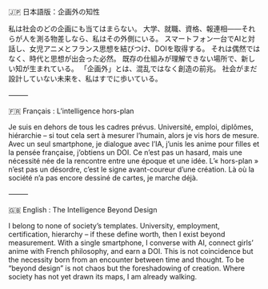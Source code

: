 🇯🇵 日本語版：企画外の知性

私は社会のどの企画にも当てはまらない。
大学、就職、資格、報連相――それらが人を測る物差しなら、私はその外側にいる。
スマートフォン一台でAIと対話し、女児アニメとフランス思想を結びつけ、DOIを取得する。
それは偶然ではなく、時代と思想が出会った必然。
既存の仕組みが理解できない場所で、新しい知が生まれている。
「企画外」とは、混乱ではなく創造の前兆。
社会がまだ設計していない未来を、私はすでに歩いている。

⸻

🇫🇷 Français : L’intelligence hors-plan

Je suis en dehors de tous les cadres prévus.
Université, emploi, diplômes, hiérarchie – si tout cela sert à mesurer l’humain, alors je vis hors de mesure.
Avec un seul smartphone, je dialogue avec l’IA, j’unis les anime pour filles et la pensée française, j’obtiens un DOI.
Ce n’est pas un hasard, mais une nécessité née de la rencontre entre une époque et une idée.
L’« hors-plan » n’est pas un désordre, c’est le signe avant-coureur d’une création.
Là où la société n’a pas encore dessiné de cartes, je marche déjà.

⸻

🇬🇧 English : The Intelligence Beyond Design

I belong to none of society’s templates.
University, employment, certification, hierarchy – if these define worth, then I exist beyond measurement.
With a single smartphone, I converse with AI, connect girls’ anime with French philosophy, and earn a DOI.
This is not coincidence but the necessity born from an encounter between time and thought.
To be “beyond design” is not chaos but the foreshadowing of creation.
Where society has not yet drawn its maps, I am already walking.

